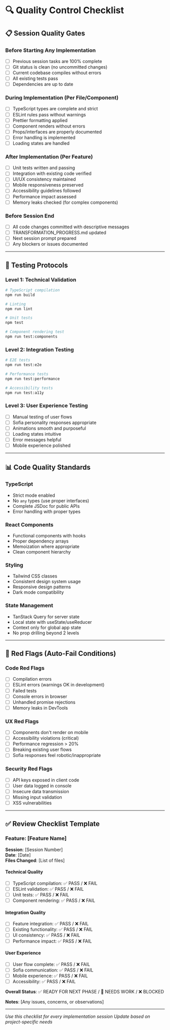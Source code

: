 # 🔍 Quality Control Checklist

## 📋 Session Quality Gates

### Before Starting Any Implementation

- [ ] Previous session tasks are 100% complete
- [ ] Git status is clean (no uncommitted changes)
- [ ] Current codebase compiles without errors
- [ ] All existing tests pass
- [ ] Dependencies are up to date

### During Implementation (Per File/Component)

- [ ] TypeScript types are complete and strict
- [ ] ESLint rules pass without warnings
- [ ] Prettier formatting applied
- [ ] Component renders without errors
- [ ] Props/interfaces are properly documented
- [ ] Error handling is implemented
- [ ] Loading states are handled

### After Implementation (Per Feature)

- [ ] Unit tests written and passing
- [ ] Integration with existing code verified
- [ ] UI/UX consistency maintained
- [ ] Mobile responsiveness preserved
- [ ] Accessibility guidelines followed
- [ ] Performance impact assessed
- [ ] Memory leaks checked (for complex components)

### Before Session End

- [ ] All code changes committed with descriptive messages
- [ ] TRANSFORMATION_PROGRESS.md updated
- [ ] Next session prompt prepared
- [ ] Any blockers or issues documented

---

## 🧪 Testing Protocols

### Level 1: Technical Validation

```bash
# TypeScript compilation
npm run build

# Linting
npm run lint

# Unit tests
npm test

# Component rendering test
npm run test:components
```

### Level 2: Integration Testing

```bash
# E2E tests
npm run test:e2e

# Performance tests
npm run test:performance

# Accessibility tests
npm run test:a11y
```

### Level 3: User Experience Testing

- [ ] Manual testing of user flows
- [ ] Sofia personality responses appropriate
- [ ] Animations smooth and purposeful
- [ ] Loading states intuitive
- [ ] Error messages helpful
- [ ] Mobile experience polished

---

## 📊 Code Quality Standards

### TypeScript

- Strict mode enabled
- No `any` types (use proper interfaces)
- Complete JSDoc for public APIs
- Error handling with proper types

### React Components

- Functional components with hooks
- Proper dependency arrays
- Memoization where appropriate
- Clean component hierarchy

### Styling

- Tailwind CSS classes
- Consistent design system usage
- Responsive design patterns
- Dark mode compatibility

### State Management

- TanStack Query for server state
- Local state with useState/useReducer
- Context only for global app state
- No prop drilling beyond 2 levels

---

## 🚨 Red Flags (Auto-Fail Conditions)

### Code Red Flags

- [ ] Compilation errors
- [ ] ESLint errors (warnings OK in development)
- [ ] Failed tests
- [ ] Console errors in browser
- [ ] Unhandled promise rejections
- [ ] Memory leaks in DevTools

### UX Red Flags  

- [ ] Components don't render on mobile
- [ ] Accessibility violations (critical)
- [ ] Performance regression > 20%
- [ ] Breaking existing user flows
- [ ] Sofia responses feel robotic/inappropriate

### Security Red Flags

- [ ] API keys exposed in client code
- [ ] User data logged in console
- [ ] Insecure data transmission
- [ ] Missing input validation
- [ ] XSS vulnerabilities

---

## ✅ Review Checklist Template

### Feature: [Feature Name]

**Session**: [Session Number]  
**Date**: [Date]  
**Files Changed**: [List of files]

#### Technical Quality

- [ ] TypeScript compilation: ✅ PASS / ❌ FAIL
- [ ] ESLint validation: ✅ PASS / ❌ FAIL  
- [ ] Unit tests: ✅ PASS / ❌ FAIL
- [ ] Component rendering: ✅ PASS / ❌ FAIL

#### Integration Quality

- [ ] Feature integration: ✅ PASS / ❌ FAIL
- [ ] Existing functionality: ✅ PASS / ❌ FAIL
- [ ] UI consistency: ✅ PASS / ❌ FAIL
- [ ] Performance impact: ✅ PASS / ❌ FAIL

#### User Experience

- [ ] User flow complete: ✅ PASS / ❌ FAIL
- [ ] Sofia communication: ✅ PASS / ❌ FAIL
- [ ] Mobile experience: ✅ PASS / ❌ FAIL
- [ ] Accessibility: ✅ PASS / ❌ FAIL

**Overall Status**: ✅ READY FOR NEXT PHASE / 🔄 NEEDS WORK / ❌ BLOCKED

**Notes**: [Any issues, concerns, or observations]

---

*Use this checklist for every implementation session*
*Update based on project-specific needs*
